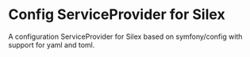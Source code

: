 Config ServiceProvider for Silex
================================

A configuration ServiceProvider for Silex based on symfony/config with support for yaml and toml.
